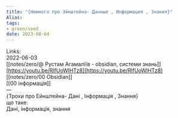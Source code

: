 ```yaml
---
title: "{Немного про Эйнштейна- Данные , Информация , Знания}"
Alias: 
tags:
- green/seed
date: 2023-08-04
---
```

Links:  
2022-06-03  
[[notes/zero/@ Рустам Агамаліїв - obsidian, системи знань]]  
[https://youtu.be/RlfUoWlHTz8](https://youtu.be/RlfUoWlHTz8)  
[[notes/zero/00 Obsidian]]  
[[00 інформація]]  
—  
{Трохи про Ейнштейна- Дані , Інформація , Знання}  
що таке:  
Дані, інформація, знання



